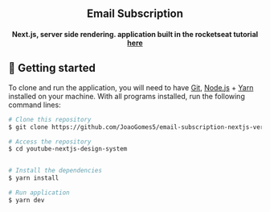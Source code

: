 <br>
<div align="center">
  <h2> Email Subscription </h2>

  <h4 align="center">
     Next.js, server side rendering. application built in the rocketseat tutorial
      <a href="https://www.youtube.com/watch?v=Cz55Jmhfw84">here</a>
  </h4>
</div>



## 🚀 Getting started

To clone and run the application, you will need to have [Git](https://git-scm.com), [Node.js](https://nodejs.org) + [Yarn](https://yarnpkg.com) installed on your machine. With all programs installed, run the following command lines:


```bash
# Clone this repository
$ git clone https://github.com/JoaoGomes5/email-subscription-nextjs-vercel

# Access the repository
$ cd youtube-nextjs-design-system


# Install the dependencies
$ yarn install

# Run application
$ yarn dev
```


